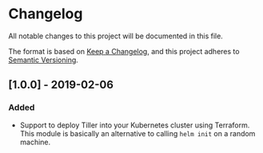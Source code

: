 # Changelog

All notable changes to this project will be documented in this file.

The format is based on [Keep a Changelog](https://keepachangelog.com/en/1.0.0/),
and this project adheres to [Semantic Versioning](https://semver.org/spec/v2.0.0.html).

## [1.0.0] - 2019-02-06

### Added

- Support to deploy Tiller into your Kubernetes cluster using Terraform.
  This module is basically an alternative to calling `helm init` on a random
  machine.
